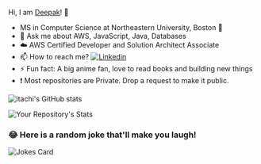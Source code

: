 
Hi, I am [Deepak](https://deepak-kumar.netlify.app/)! :wave:
   
   * MS in Computer Science  at Northeastern University, Boston 🏫
   * 💬 Ask me about AWS, JavaScript, Java, Databases
   * :cloud:  AWS Certified Developer and Solution Architect Associate
   * 📫 How to reach me?  [![Linkedin](https://img.shields.io/badge/LinkedIn-0077B5?style=for-the-badge&logo=linkedin&logoColor=white)](https://www.linkedin.com/in/deepak94kumar/)
   * ⚡ Fun fact: A big anime fan, love to read books and building new things
   * :exclamation:  Most repositories are Private. Drop a request to make it public.


![itachi's GitHub stats](https://github-readme-stats.vercel.app/api?username=itachi1994&hide=stars&count_private=true&show_icons=true&theme=tokyonight)


![Your Repository's Stats](https://github-readme-stats.vercel.app/api/top-langs/?username=itachi1994&theme=tokyonight)

### 😂 Here is a random joke that'll make you laugh!
![Jokes Card](https://readme-jokes.vercel.app/api?theme=gotham)

